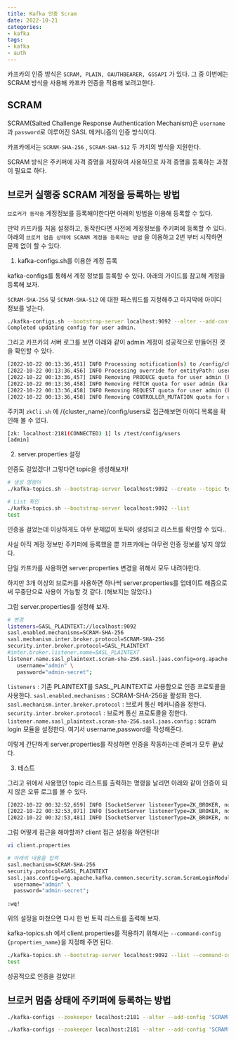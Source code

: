 ```yaml
---
title: Kafka 인증 Scram
date: 2022-10-21
categories:
- kafka
tags:
- kafka
- auth
---
```


카프카의 인증 방식은 `SCRAM, PLAIN, OAUTHBEARER, GSSAPI` 가 있다. 그 중 이번에는 SCRAM 방식을 사용해 카프카 인증을 적용해 보려고한다.

## SCRAM

SCRAM(Salted Challenge Response Authentication Mechanism)은 `username`과 `password`로 이루어진 SASL 메커니즘의 인증 방식이다.

카프카에서는 `SCRAM-SHA-256` , `SCRAM-SHA-512` 두 가지의 방식을 지원한다.

SCRAM 방식은 주키퍼에 자격 증명을 저장하여 사용하므로 자격 증명을 등록하는 과정이 필요로 하다.


## 브로커 실행중 SCRAM 계정을 등록하는 방법

`브로커가 동작중` 계정정보를 등록해야한다면 아래의 방법을 이용해 등록할 수 있다.

만약 카프카를 처음 설정하고, 동작한다면 사전에 계정정보를 주키퍼에 등록할 수 있다. 아래의 ` 브로커 멈춤 상태에 SCRAM 계정을 등록하는 방법 ` 을 이용하고 2번 부터 시작하면 문제 없이 할 수 있다. 


1. kafka-configs.sh를 이용한 계정 등록

kafka-configs를 통해서 계정 정보를 등록할 수 있다. 아래의 가이드를 참고해 계정을 등록해 보자.

`SCRAM-SHA-256` 및 `SCRAM-SHA-512` 에 대한 패스워드를 지정해주고 마지막에 아이디 정보를 넣는다.

```bash
./kafka-configs.sh --bootstrap-server localhost:9092 --alter --add-config 'SCRAM-SHA-256=[password=admin-secret],SCRAM-SHA-512=[password=admin-secret]' --entity-type users --entity-name admin
Completed updating config for user admin.
```

그리고 카프카의 서버 로그를 보면 아래와 같이 admin 계정이 성공적으로 만들어진 것을 확인할 수 있다.

```bash
[2022-10-22 00:13:36,451] INFO Processing notification(s) to /config/changes (kafka.common.ZkNodeChangeNotificationListener)
[2022-10-22 00:13:36,456] INFO Processing override for entityPath: users/admin with config: HashMap(SCRAM-SHA-512 -> [hidden], SCRAM-SHA-256 -> [hidden]) (kafka.server.DynamicConfigManager)
[2022-10-22 00:13:36,457] INFO Removing PRODUCE quota for user admin (kafka.server.ClientQuotaManager)
[2022-10-22 00:13:36,458] INFO Removing FETCH quota for user admin (kafka.server.ClientQuotaManager)
[2022-10-22 00:13:36,458] INFO Removing REQUEST quota for user admin (kafka.server.ClientRequestQuotaManager)
[2022-10-22 00:13:36,458] INFO Removing CONTROLLER_MUTATION quota for user admin (kafka.server.ControllerMutationQuotaManager)
```

주키퍼 `zkCli.sh` 에 /{cluster_name}/config/users로 접근해보면 아이디 목록을 확인해 볼 수 있다.

```bash
[zk: localhost:2181(CONNECTED) 1] ls /test/config/users
[admin]
```

2. server.properties 설정

인증도 걸었겠다! 그렇다면 topic을 생성해보자!

```bash
# 생성 명령어
./kafka-topics.sh --bootstrap-server localhost:9092 --create --topic test

# List 확인
./kafka-topics.sh --bootstrap-server localhost:9092 --list         
test
```

인증을 걸었는데 이상하게도 아무 문제없이 토픽이 생성되고 리스트를 확인할 수 있다..

사실 아직 계정 정보만 주키퍼에 등록했을 뿐 카프카에는 아무런 인증 정보를 넣지 않았다.

단일 카프카를 사용하면 server.properties 변경을 위해서 모두 내려야한다.

하지만 3개 이상의 브로커를 사용하면 하나씩 server.properties를 업데이트 해줌으로써 무중단으로 사용이 가능할 것 같다. (해보지는 않았다.)

그럼 server.properties를 설정해 보자.

```bash
# 변경
listeners=SASL_PLAINTEXT://localhost:9092
sasl.enabled.mechanisms=SCRAM-SHA-256
sasl.mechanism.inter.broker.protocol=SCRAM-SHA-256
security.inter.broker.protocol=SASL_PLAINTEXT
#inter.broker.listener.name=SASL_PLAINTEXT
listener.name.sasl_plaintext.scram-sha-256.sasl.jaas.config=org.apache.kafka.common.security.scram.ScramLoginModule required \
   username="admin" \
   password="admin-secret";
```

`listeners` : 기존 PLAINTEXT를 SASL_PLAINTEXT로 사용함으로 인증 프로토콜을 사용한다.
`sasl.enabled.mechanisms` : SCRAM-SHA-256을 활성화 한다.
`sasl.mechanism.inter.broker.protocol` : 브로커 통신 메커니즘을 정한다.
`security.inter.broker.protocol` : 브로커 통신 프로토콜을 정한다.
`listener.name.sasl_plaintext.scram-sha-256.sasl.jaas.config` : scram login 모듈을 설정한다. 여기서 username,password를 작성해준다.

이렇게 간단하게 server.properties를 작성하면 인증을 작동하는데 준비가 모두 끝났다.


3. 테스트

그리고 위에서 사용했던 topic 리스트를 출력하는 명령을 날리면 아래와 같이 인증이 되지 않은 오류 로그를 볼 수 있다.

```bash
[2022-10-22 00:32:52,659] INFO [SocketServer listenerType=ZK_BROKER, nodeId=0] Failed authentication with /127.0.0.1 (Unexpected Kafka request of type METADATA during SASL handshake.) (org.apache.kafka.common.network.Selector)
[2022-10-22 00:32:53,071] INFO [SocketServer listenerType=ZK_BROKER, nodeId=0] Failed authentication with /127.0.0.1 (Unexpected Kafka request of type METADATA during SASL handshake.) (org.apache.kafka.common.network.Selector)
[2022-10-22 00:32:53,481] INFO [SocketServer listenerType=ZK_BROKER, nodeId=0] Failed authentication with /127.0.0.1 (Unexpected Kafka request of type METADATA during SASL handshake.) (org.apache.kafka.common.network.Selector)
```

그럼 어떻게 접근을 해야할까? client 접근 설정을 하면된다!

```bash
vi client.properties

# 아래의 내용을 입력
sasl.mechanism=SCRAM-SHA-256
security.protocol=SASL_PLAINTEXT
sasl.jaas.config=org.apache.kafka.common.security.scram.ScramLoginModule required \
  username="admin" \
  password="admin-secret";
  
:wq!
```

위의 설정을 마쳤으면 다시 한 번 토픽 리스트를 출력해 보자.

kafka-topics.sh 에서 client.properties를 적용하기 위해서는 `--command-config {properties_name}`을 지정해 주면 된다.

```bash
./kafka-topics.sh --bootstrap-server localhost:9092 --list --command-config client.properties
test
```

성공적으로 인증을 걸었다!


## 브로커 멈춤 상태에 주키퍼에 등록하는 방법 

```bash
./kafka-configs --zookeeper localhost:2181 --alter --add-config 'SCRAM-SHA-256=[iterations=8192,password=alice-secret],SCRAM-SHA-512=[password=alice-secret]' --entity-type users --entity-name alice

./kafka-configs --zookeeper localhost:2181 --alter --add-config 'SCRAM-SHA-256=[password=admin-secret],SCRAM-SHA-512=[password=admin-secret]' --entity-type users --entity-name admin
```
